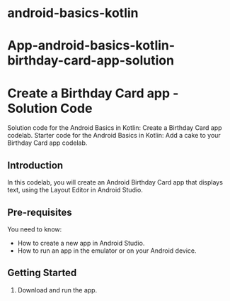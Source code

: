 # android-basics-kotlin
App-android-basics-kotlin-birthday-card-app-solution
==========================================
Create a Birthday Card app - Solution Code
==========================================

Solution code for the Android Basics in Kotlin: Create a Birthday Card app codelab.
Starter code for the Android Basics in Kotlin: Add a cake to your Birthday Card app codelab.

Introduction
------------
In this codelab, you will create an Android Birthday Card app that displays text, 
using the Layout Editor in Android Studio.

Pre-requisites
--------------

You need to know:
- How to create a new app in Android Studio. 
- How to run an app in the emulator or on your Android device.


Getting Started
---------------

1. Download and run the app.
